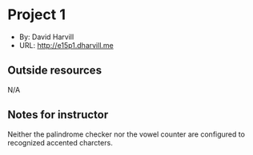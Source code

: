 # Project 1
+ By: David Harvill
+ URL: <http://e15p1.dharvill.me>

## Outside resources
N/A

## Notes for instructor
Neither the palindrome checker nor the vowel counter are configured to recognized accented charcters.